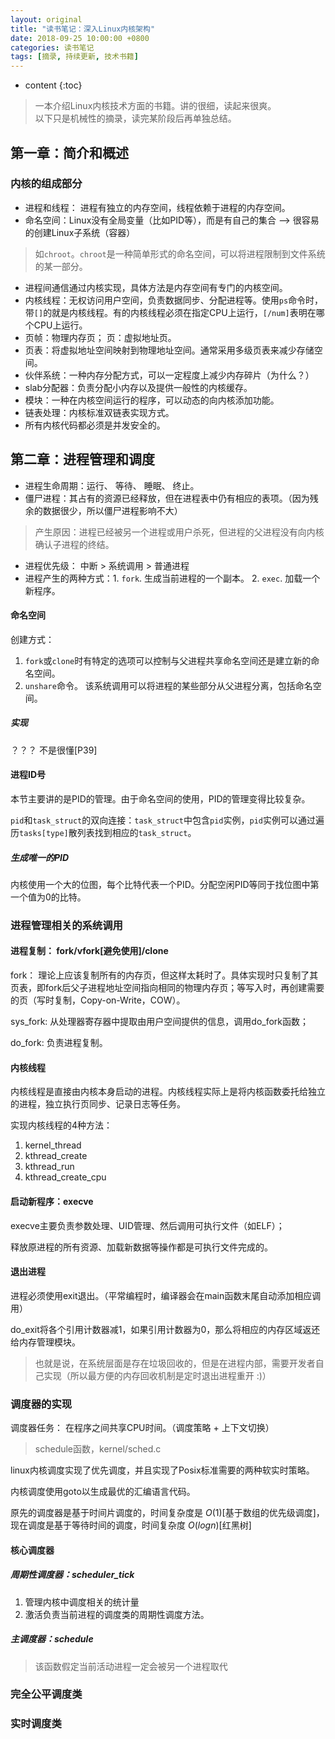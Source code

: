 ```yaml
---
layout: original
title: "读书笔记：深入Linux内核架构"
date: 2018-09-25 10:00:00 +0800 
categories: 读书笔记
tags: [摘录, 持续更新, 技术书籍]
---
```

* content
{:toc}


> 一本介绍Linux内核技术方面的书籍。讲的很细，读起来很爽。<br/>
> 以下只是机械性的摘录，读完某阶段后再单独总结。

<!-- more -->

## 第一章：简介和概述
### 内核的组成部分
* 进程和线程： 进程有独立的内存空间，线程依赖于进程的内存空间。
* 命名空间：Linux没有全局变量（比如PID等），而是有自己的集合  --> 很容易的创建Linux子系统（容器）
> 如`chroot`。`chroot`是一种简单形式的命名空间，可以将进程限制到文件系统的某一部分。
* 进程间通信通过内核实现，具体方法是内存空间有专门的内核空间。
* 内核线程：无权访问用户空间，负责数据同步、分配进程等。使用`ps`命令时，带`[]`的就是内核线程。有的内核线程必须在指定CPU上运行，`[/num]`表明在哪个CPU上运行。
* 页帧：物理内存页； 页：虚拟地址页。
* 页表：将虚拟地址空间映射到物理地址空间。通常采用多级页表来减少存储空间。
* 伙伴系统：一种内存分配方式，可以一定程度上减少内存碎片（为什么？）
* slab分配器：负责分配小内存以及提供一般性的内核缓存。
* 模块：一种在内核空间运行的程序，可以动态的向内核添加功能。
* 链表处理：内核标准双链表实现方式。
* 所有内核代码都必须是并发安全的。


## 第二章：进程管理和调度
* 进程生命周期：运行、 等待、 睡眠、 终止。
* 僵尸进程：其占有的资源已经释放，但在进程表中仍有相应的表项。（因为残余的数据很少，所以僵尸进程影响不大）
> 产生原因：进程已经被另一个进程或用户杀死，但进程的父进程没有向内核确认子进程的终结。

* 进程优先级： 中断 > 系统调用 > 普通进程
* 进程产生的两种方式：1. `fork`. 生成当前进程的一个副本。 2. `exec`. 加载一个新程序。

#### 命名空间
创建方式：
1. `fork`或`clone`时有特定的选项可以控制与父进程共享命名空间还是建立新的命名空间。
2. `unshare`命令。 该系统调用可以将进程的某些部分从父进程分离，包括命名空间。

##### 实现
？？？ 不是很懂[P39]


#### 进程ID号
本节主要讲的是PID的管理。由于命名空间的使用，PID的管理变得比较复杂。

`pid`和`task_struct`的双向连接：`task_struct`中包含`pid`实例，`pid`实例可以通过遍历`tasks[type]`散列表找到相应的`task_struct`。

##### 生成唯一的PID
内核使用一个大的位图，每个比特代表一个PID。分配空闲PID等同于找位图中第一个值为0的比特。

### 进程管理相关的系统调用
#### 进程复制： fork/vfork[避免使用]/clone
fork： 理论上应该复制所有的内存页，但这样太耗时了。具体实现时只复制了其页表，即fork后父子进程地址空间指向相同的物理内存页；等写入时，再创建需要的页（写时复制，Copy-on-Write，COW）。

sys_fork: 从处理器寄存器中提取由用户空间提供的信息，调用do_fork函数；

do_fork: 负责进程复制。

#### 内核线程
内核线程是直接由内核本身启动的进程。内核线程实际上是将内核函数委托给独立的进程，独立执行页同步、记录日志等任务。

实现内核线程的4种方法：
1. kernel_thread
2. kthread_create
3. kthread_run
4. kthread_create_cpu

#### 启动新程序：execve
execve主要负责参数处理、UID管理、然后调用可执行文件（如ELF）；

释放原进程的所有资源、加载新数据等操作都是可执行文件完成的。

#### 退出进程
进程必须使用exit退出。（平常编程时，编译器会在main函数末尾自动添加相应调用）

do_exit将各个引用计数器减1，如果引用计数器为0，那么将相应的内存区域返还给内存管理模块。

> 也就是说，在系统层面是存在垃圾回收的，但是在进程内部，需要开发者自己实现（所以最方便的内存回收机制是定时退出进程重开 :)）

### 调度器的实现
调度器任务： 在程序之间共享CPU时间。（调度策略 + 上下文切换）
> schedule函数，kernel/sched.c

linux内核调度实现了优先调度，并且实现了Posix标准需要的两种软实时策略。

内核调度使用goto以生成最优的汇编语言代码。

原先的调度器是基于时间片调度的，时间复杂度是 $O(1)$[基于数组的优先级调度]，现在调度是基于等待时间的调度，时间复杂度 $O(log n)$[红黑树]


#### 核心调度器
##### 周期性调度器：scheduler_tick
1. 管理内核中调度相关的统计量
2. 激活负责当前进程的调度类的周期性调度方法。

##### 主调度器：schedule
> 该函数假定当前活动进程一定会被另一个进程取代

### 完全公平调度类

### 实时调度类











